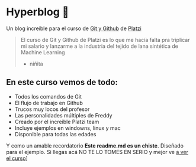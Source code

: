 # Hyperblog 💚
Un blog increíble para el curso de [Git y Github](https://platzi.com/cursos/git-github/ "Git y Github") de [Platzi](http://platzi.com/"Platzi" "Platzi")
> El curso de Git y Github de Platzi es lo que me hacía falta pra triplicar mi salario y lanzarme a la industria del tejido de lana sintética de Machine Learning
> - niñita

## En este curso vemos de todo: 
* Todos los comandos de Git
* El flujo de trabajo en Github
* Trucos muy locos del profesor
* Las personalidades múltiples de Freddy
* Creado por el increible Platzi team
* Incluye ejemplos en windowns, linux y mac
* Disponible para todas las edades

Y como un amable recordatorio **Este readme.md es un chiste**. Diseñado para el ejemplo. Si llegas acá NO TE LO TOMES EN SERIO y mejor ve [a ver el curso](https://platzi.com/new-home/clases/1557-git-github/19977-readmemd-es-una-excelente-practica/ "a ver el curso")]